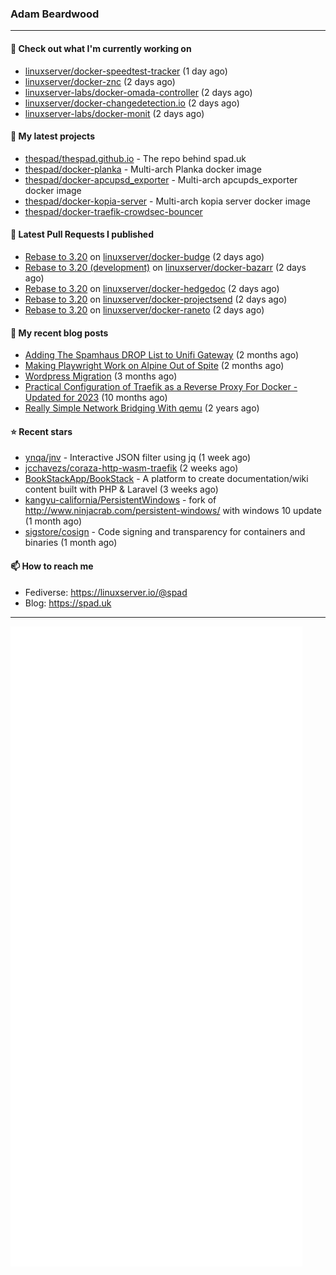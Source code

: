 ### Adam Beardwood
---
#### 👷 Check out what I'm currently working on

- [linuxserver/docker-speedtest-tracker](https://github.com/linuxserver/docker-speedtest-tracker) (1 day ago)
- [linuxserver/docker-znc](https://github.com/linuxserver/docker-znc) (2 days ago)
- [linuxserver-labs/docker-omada-controller](https://github.com/linuxserver-labs/docker-omada-controller) (2 days ago)
- [linuxserver/docker-changedetection.io](https://github.com/linuxserver/docker-changedetection.io) (2 days ago)
- [linuxserver-labs/docker-monit](https://github.com/linuxserver-labs/docker-monit) (2 days ago)

#### 🌱 My latest projects

- [thespad/thespad.github.io](https://github.com/thespad/thespad.github.io) - The repo behind spad.uk
- [thespad/docker-planka](https://github.com/thespad/docker-planka) - Multi-arch Planka docker image
- [thespad/docker-apcupsd_exporter](https://github.com/thespad/docker-apcupsd_exporter) - Multi-arch apcupds_exporter docker image
- [thespad/docker-kopia-server](https://github.com/thespad/docker-kopia-server) - Multi-arch kopia server docker image 
- [thespad/docker-traefik-crowdsec-bouncer](https://github.com/thespad/docker-traefik-crowdsec-bouncer)

#### 🔨 Latest Pull Requests I published

- [Rebase to 3.20](https://github.com/linuxserver/docker-budge/pull/25) on [linuxserver/docker-budge](https://github.com/linuxserver/docker-budge) (2 days ago)
- [Rebase to 3.20 (development)](https://github.com/linuxserver/docker-bazarr/pull/132) on [linuxserver/docker-bazarr](https://github.com/linuxserver/docker-bazarr) (2 days ago)
- [Rebase to 3.20](https://github.com/linuxserver/docker-hedgedoc/pull/41) on [linuxserver/docker-hedgedoc](https://github.com/linuxserver/docker-hedgedoc) (2 days ago)
- [Rebase to 3.20](https://github.com/linuxserver/docker-projectsend/pull/41) on [linuxserver/docker-projectsend](https://github.com/linuxserver/docker-projectsend) (2 days ago)
- [Rebase to 3.20](https://github.com/linuxserver/docker-raneto/pull/23) on [linuxserver/docker-raneto](https://github.com/linuxserver/docker-raneto) (2 days ago)

#### 📜 My recent blog posts

- [Adding The Spamhaus DROP List to Unifi Gateway](https://www.spad.uk/posts/adding-spamhaus-drop-list-to-unifi-gateway/) (2 months ago)
- [Making Playwright Work on Alpine Out of Spite](https://www.spad.uk/posts/making-playwright-work-on-alpine-out-of-spite/) (2 months ago)
- [Wordpress Migration](https://www.spad.uk/posts/wordpress-migration/) (3 months ago)
- [Practical Configuration of Traefik as a Reverse Proxy For Docker - Updated for 2023](https://www.spad.uk/posts/practical-configuration-of-traefik-as-a-reverse-proxy-for-docker-updated-for-2023/) (10 months ago)
- [Really Simple Network Bridging With qemu](https://www.spad.uk/posts/really-simple-network-bridging-with-qemu/) (2 years ago)

#### ⭐ Recent stars

- [ynqa/jnv](https://github.com/ynqa/jnv) - Interactive JSON filter using jq (1 week ago)
- [jcchavezs/coraza-http-wasm-traefik](https://github.com/jcchavezs/coraza-http-wasm-traefik) (2 weeks ago)
- [BookStackApp/BookStack](https://github.com/BookStackApp/BookStack) - A platform to create documentation/wiki content built with PHP &amp; Laravel (3 weeks ago)
- [kangyu-california/PersistentWindows](https://github.com/kangyu-california/PersistentWindows) - fork of http://www.ninjacrab.com/persistent-windows/ with windows 10 update (1 month ago)
- [sigstore/cosign](https://github.com/sigstore/cosign) - Code signing and transparency for containers and binaries (1 month ago)

#### 📫 How to reach me
- Fediverse: https://linuxserver.io/@spad
- Blog: https://spad.uk
---
<img src="https://raw.githubusercontent.com/thespad/thespad/main/github-metrics.svg">
